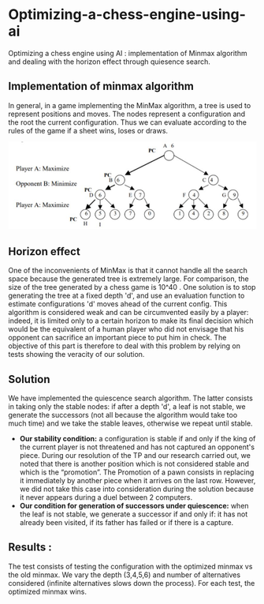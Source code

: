 # Optimizing-a-chess-engine-using-ai
Optimizing a chess engine using AI : implementation of Minmax algorithm and dealing with the horizon effect through quiesence search.

## Implementation of minmax algorithm
In general, in a game implementing the MinMax algorithm, a tree is used to represent positions and moves. The nodes represent a configuration and the root the current configuration. Thus we can evaluate according to the rules of the game if a sheet wins, loses or draws.

![alt text](https://github.com/rasta-nitzsche/Optimizing-a-chess-engine-using-ai/blob/main/minmax.JPG)

## Horizon effect
One of the inconvenients of MinMax is that it cannot handle all the search space because the generated tree is extremely large. For comparison, the size of the tree generated by a chess game is 10^40 . One solution is to stop generating the tree at a fixed depth 'd', and use an evaluation function to estimate configurations 'd' moves ahead of the current config.
This algorithm is considered weak and can be circumvented easily by a player: indeed, it is limited only to a certain horizon to make its final decision which would be the equivalent of a human player who did not envisage that his opponent can sacrifice an important piece to put him in check.
The objective of this part is therefore to deal with this problem by relying on tests showing the veracity of our solution.

## Solution
We have implemented the quiescence search algorithm. The latter consists in taking only the stable nodes: if after a depth 'd', a leaf is not stable, we generate the successors (not all because the algorithm would take too much time) and we take the stable leaves, otherwise we repeat until stable.

- **Our stability condition:** a configuration is stable if and only if the king of the current player is not threatened and has not captured an opponent's piece. During our resolution of the TP and our research carried out, we noted that there is another position which is not considered stable and which is the “promotion”. The Promotion of a pawn consists in replacing it immediately by another piece when it arrives on the last row. However, we did not take this case into consideration during the solution because it never appears during a duel between 2 computers.
- **Our condition for generation of successors under quiescence:** when the leaf is not stable, we generate a successor if and only if: it has not already been visited, if its father has failed or if there is a capture.

## Results : 
The test consists of testing the configuration with the optimized minmax vs the old minmax. We vary the depth (3,4,5,6) and number of alternatives considered (infinite alternatives slows down the process). For each test, the optimized minmax wins.
